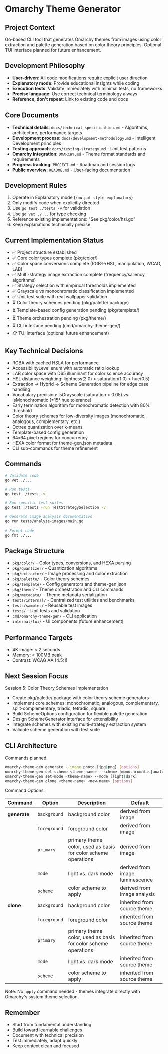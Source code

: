 # Omarchy Theme Generator

## Project Context
Go-based CLI tool that generates Omarchy themes from images using color extraction and palette generation based on color theory principles. Optional TUI interface planned for future enhancement.

## Development Philosophy
- **User-driven**: All code modifications require explicit user direction
- **Explanatory mode**: Provide educational insights while coding
- **Execution tests**: Validate immediately with minimal tests, no frameworks
- **Precise language**: Use correct technical terminology always
- **Reference, don't repeat**: Link to existing code and docs

## Core Documents
- **Technical details**: `docs/technical-specification.md` - Algorithms, architecture, performance targets
- **Development process**: `docs/development-methodology.md` - Intelligent Development principles
- **Testing approach**: `docs/testing-strategy.md` - Unit test patterns
- **Omarchy integration**: `OMARCHY.md` - Theme format standards and requirements
- **Progress tracking**: `PROJECT.md` - Roadmap and session logs
- **Public overview**: `README.md` - User-facing documentation

## Development Rules
1. Operate in Explanatory mode (`/output-style explanatory`)
2. Only modify code when explicitly directed
3. Use `go test ./tests -v` for validation
4. Use `go vet ./...` for type checking
5. Reference existing implementations: "See pkg/color/hsl.go"
6. Keep explanations technically precise

## Current Implementation Status
- ✅ Project structure established
- ✅ Core color types complete (pkg/color/)
- ✅ Color space conversions complete (RGB↔HSL, manipulation, WCAG, LAB)
- ✅ Multi-strategy image extraction complete (frequency/saliency algorithms)
- ✅ Strategy selection with empirical thresholds implemented
- ✅ Grayscale vs monochromatic classification implemented
- ✅ Unit test suite with real wallpaper validation
- ⏳ Color theory schemes pending (pkg/palette/ package)
- ⏳ Template-based config generation pending (pkg/template/)
- ⏳ Theme orchestration pending (pkg/theme/)
- ⏳ CLI interface pending (cmd/omarchy-theme-gen/)
- 📋 TUI interface (optional future enhancement)

## Key Technical Decisions
- RGBA with cached HSLA for performance
- AccessibilityLevel enum with automatic ratio lookup
- LAB color space with D65 illuminant for color science accuracy
- HSL distance weighting: lightness(2.0) > saturation(1.0) > hue(0.5)
- Extraction → Hybrid → Scheme Generation pipeline for edge case handling
- Vocabulary precision: IsGrayscale (saturation < 0.05) vs IsMonochromatic (±15° hue tolerance)
- Early termination algorithm for monochromatic detection with 80% threshold
- Color theory schemes for low-diversity images (monochromatic, analogous, complementary, etc.)
- Octree quantization over k-means
- Template-based config generation
- 64x64 pixel regions for concurrency
- HEXA color format for theme-gen.json metadata
- CLI sub-commands for theme refinement

## Commands
```bash
# Validate code
go vet ./...

# Run tests
go test ./tests -v

# Run specific test suites
go test ./tests -run TestStrategySelection -v

# Generate image analysis documentation
go run tests/analyze-images/main.go

# Format code
go fmt ./...
```

## Package Structure
- `pkg/color/` - Color types, conversions, and HEXA parsing
- `pkg/quantizer/` - Quantization algorithms
- `pkg/extractor/` - Image processing and color extraction
- `pkg/palette/` - Color theory schemes
- `pkg/template/` - Config generators and theme-gen.json
- `pkg/theme/` - Theme orchestration and CLI commands
- `pkg/metadata/` - Theme metadata serialization
- `tests/internal/` - Centralized test utilities and benchmarks
- `tests/samples/` - Reusable test images
- `tests/` - Unit tests and validation
- `cmd/omarchy-theme-gen/` - CLI application
- `internal/tui/` - UI components (future enhancement)

## Performance Targets
- 4K image: < 2 seconds
- Memory: < 100MB peak
- Contrast: WCAG AA (4.5:1)

## Next Session Focus
Session 5: Color Theory Schemes Implementation
- Create pkg/palette/ package with color theory scheme generators
- Implement core schemes: monochromatic, analogous, complementary, split-complementary, triadic, tetradic, square
- Build SchemeOptions configuration for flexible palette generation  
- Design SchemeGenerator interface for extensibility
- Integrate schemes with existing multi-strategy extraction system
- Validate scheme generation with test suite

## CLI Architecture
Commands planned:
```bash
omarchy-theme-gen generate --image photo.[jpg|png] [options]
omarchy-theme-gen set-scheme <theme-name> --scheme [monochromatic|analogous|complementary|split-complementary|triadic|tetradic|square]
omarchy-theme-gen set-mode <theme-name> --mode [light|dark]
omarchy-theme-gen clone <theme-name> <new-name> [options]
```

Command Options:

| Command | Option | Description | Default |
|---------|--------|-------------|---------|
| **generate** | `background` | background color | derived from image |
| | `foreground` | foreground color | derived from image |
| | `primary` | primary theme color, used as basis for color scheme operations | derived from image |
| | `mode` | light vs. dark mode | derived from image luminescence |
| | `scheme` | color scheme to apply | derived from image analysis |
| **clone** | `background` | background color | inherited from source theme |
| | `foreground` | foreground color | inherited from source theme |
| | `primary` | primary theme color, used as basis for color scheme operations | inherited from source theme |
| | `mode` | light vs. dark mode | inherited from source theme |
| | `scheme` | color scheme to apply | inherited from source theme |

Note: No `apply` command needed - themes integrate directly with Omarchy's system theme selection.

## Remember
- Start from fundamental understanding
- Build toward learnable challenges
- Document with technical precision
- Test immediately, adapt quickly
- Keep context clean and focused

